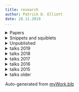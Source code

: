 ```yaml
---
title: research 
author: Patrick D. Elliott
date: 28.11.2019
...
```


<details>
<summary>Papers</summary>

- @elliott18intervention
- @lenls18a
- @elliottEtAl2018simplex <a href="https://patrl.keybase.pub/papers/whoAndWhatMs.pdf">Read.</a>
- @paper17jos <a href="https://patrl.keybase.pub/papers/PoRs.pdf">Read.</a>
- @paper16nels <a href="https://patrl.keybase.pub/papers/nels46.pdf">Read.</a>
- @paper16salt <a href="https://patrl.keybase.pub/papers/saltpaper.pdf">Read.</a>
- @paper16sub <a href="https://patrl.keybase.pub/papers/SuB20.pdf">Read.</a>
- @paper16cls <a href="https://patrl.keybase.pub/papers/cls52_final.pdf">Read.</a>
- @paper16wccfl <a href="https://patrl.keybase.pub/papers/wccfl-draft.pdf">Read.</a>
- @paper15cls <a href="https://patrl.keybase.pub/papers/cls49proceedings.pdf">Read.</a>

</details>


<details>

<summary class="podkova f3 ttu tracked cl-effect-1 link dim">Snippets and squiblets</Summary>

- @snippet19multi <a href="https://patrl.keybase.pub/snippets/multisnip.pdf">Read.</a>
- @snippet19recip <a href="https://patrl.keybase.pub/snippets/resniprocals.pdf">Read.</a>
- @snippet18uncond <a href="https://www.ledonline.it/snippets/allegati/snippets35002.pdf">Read.</a>
- @snippet18zero <a href="https://www.ledonline.it/snippets/allegati/snippets35001.pdf">Read.</a>
- @snippet18wh <a href="https://patrl.keybase.pub/snippets/whSnippet.pdf">Read.</a>
- @snippet18collectivePred <a href="https://patrl.keybase.pub/snippets/collectivePredSnippet.pdf">Read.</a>
- @snippet17 <a href="https://patrl.keybase.pub/snippets/snippet-superiority.pdf">Read.</a>
- @snippet15 <a href="https://patrl.keybase.pub/snippets/snippet.pdf">Read.</a>
- @snippet17tense <a href="https://patrl.keybase.pub/snippets/tenseSnippet_v1.pdf">Read.</a>


</details>

<details>
<summary>Unpublished</summary>

- @unpub17thesis <a href="https://patrl.keybase.pub/thesis.pdf">Read.</a>
- @unpub13thesis
- @unpub12thesis

</details>


<details>
<summary>talks 2019</summary>

- @nantes2019 <a href="https://patrl.keybase.pub/slides/nantes.pdf">Slides.</a>
- @talk19asymm2 <a href="https://patrl.keybase.pub/slides/berlin-disj.pdf">Slides.</a>
- @talk19asymm1 <a href="https://patrl.keybase.pub/slides/berlin-cataphora.pdf">Slides.</a>
- @talk19tuebingen <a href="https://patrl.keybase.pub/slides/tuebingen-slides.pdf">Slides.</a>
- @talk19goettingen <a href="https://patrl.keybase.pub/slides/goettingen-mvt.pdf">Slides.</a>
- @talk19chicago
- @talk19dgfs <a href="https://patrl.keybase.pub/slides/emoSlides.pdf">Slides.</a>
- @talk19frankfurt <a href="https://patrl.keybase.pub/handouts/frankfurt.pdf">Handout.</a>
- @goettingen19 <a href="https://patrl.keybase.pub/slides/goettingen-mvt.pdf">Slides.</a>

</details>

<details>
<summary>talks 2018</summary>

- @talk18zas
- @talk18uclc
- @talk18uclb
- @talk18ucla

</details>

<details>

<summary>talks 2017</summary>

- @talk17lenls
- @talk17zas

</details>

<details>
<summary>talks 2016</summary>

- @talk16igg
- @talk16console

</details>

<details>
<summary>talks 2015</summary>

- @poster15glow
- @talk15wccfl
- @talk15egg
- @talk15ucl
- @talk15ellipsis
- @poster15salt
- @talk15lsd
- @talk15cam

</details>

<details>
<summary>talks older</summary>

- @talk14lagb
- @poster14salt
- @talk13mfil
- @talk13mfilSolo
- @talk13edin
- @poster13
- @talk13edinws
- @talk13cls
- @talk12edin

</details>

Auto-generated from [myWork.bib](https://github.com/patrl/patrl.github.io/blob/develop/bib/myWork.bib)

